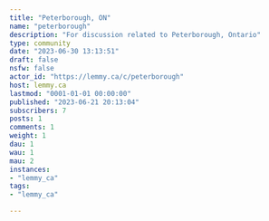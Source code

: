 ```yaml
---
title: "Peterborough, ON" 
name: "peterborough"
description: "For discussion related to Peterborough, Ontario"
type: community
date: "2023-06-30 13:13:51"
draft: false
nsfw: false
actor_id: "https://lemmy.ca/c/peterborough"
host: lemmy.ca
lastmod: "0001-01-01 00:00:00"
published: "2023-06-21 20:13:04"
subscribers: 7
posts: 1
comments: 1
weight: 1
dau: 1
wau: 1
mau: 2
instances:
- "lemmy_ca"
tags: 
- "lemmy_ca"

---
```

